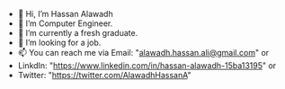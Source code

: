 - 👋 Hi, I’m Hassan Alawadh
- 👀 I’m Computer Engineer.
- 🌱 I’m currently a fresh graduate.
- 💞️ I’m looking for a job.
- 📫 You can reach me via Email: "alawadh.hassan.ali@gmail.com" or
- LinkdIn: "https://www.linkedin.com/in/hassan-alawadh-15ba13195" or
- Twitter: "https://twitter.com/AlawadhHassanA"

<!---
AlawadhHassanA/AlawadhHassanA is a ✨ special ✨ repository because its `README.md` (this file) appears on your GitHub profile.
You can click the Preview link to take a look at your changes.
--->
